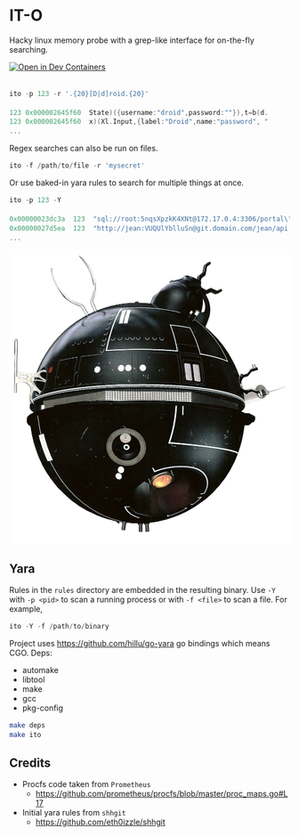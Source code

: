 # IT-O

Hacky linux memory probe with a grep-like interface for on-the-fly searching.

[![Open in Dev Containers](https://img.shields.io/static/v1?label=Dev%20Containers&message=Open&color=blue&logo=visualstudiocode)](https://vscode.dev/redirect?url=vscode://ms-vscode-remote.remote-containers/cloneInVolume?url=https://github.com/audibleblink/it-o)

```go

ito -p 123 -r '.{20}[D|d]roid.{20}'

123	0x000002645f60	State)({username:"droid",password:""}),t=b(d.
123	0x000002645f60	x)(Xl.Input,{label:"Droid",name:"password", "
...
```

Regex searches can also be run on files.

```go
ito -f /path/to/file -r 'mysecret'
```

Or use baked-in yara rules to search for multiple things at once.
```go
ito -p 123 -Y

0x00000023dc3a  123  "sql://root:5nqsXpzkK4XNt@172.17.0.4:3306/portal\""        username_and_password_in_uri
0x00000027d5ea  123  "http://jean:VUQUlYblluSn@git.domain.com/jean/api.git"     username_and_password_in_uri
...
```

<img src="ito.webp" />

## Yara

Rules in the `rules` directory are embedded in the resulting binary. Use `-Y`
with `-p <pid>` to scan a running process or with `-f <file>` to scan a file.
For example,

```go
ito -Y -f /path/to/binary
```

Project uses https://github.com/hillu/go-yara go bindings which means CGO.
Deps:
  - automake
  - libtool
  - make
  - gcc
  - pkg-config

```sh
make deps
make ito
```

## Credits

- Procfs code taken from `Prometheus`
  - https://github.com/prometheus/procfs/blob/master/proc_maps.go#L17
- Initial yara rules from  `shhgit`
  - https://github.com/eth0izzle/shhgit
